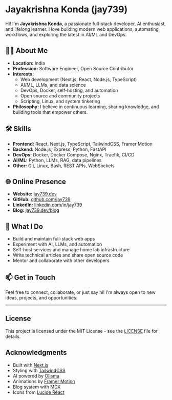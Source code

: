 # Jayakrishna Konda (jay739)

Hi! I'm **Jayakrishna Konda**, a passionate full-stack developer, AI enthusiast, and lifelong learner. I love building modern web applications, automating workflows, and exploring the latest in AI/ML and DevOps.

## 👨‍💻 About Me

- **Location:** India
- **Profession:** Software Engineer, Open Source Contributor
- **Interests:**
  - Web development (Next.js, React, Node.js, TypeScript)
  - AI/ML, LLMs, and data science
  - DevOps, Docker, self-hosting, and automation
  - Open source and community projects
  - Scripting, Linux, and system tinkering
- **Philosophy:** I believe in continuous learning, sharing knowledge, and building tools that empower others.

## 🛠️ Skills

- **Frontend:** React, Next.js, TypeScript, TailwindCSS, Framer Motion
- **Backend:** Node.js, Express, Python, FastAPI
- **DevOps:** Docker, Docker Compose, Nginx, Traefik, CI/CD
- **AI/ML:** Python, LLMs, RAG, data pipelines
- **Other:** Git, Linux, Bash, REST APIs, WebSockets

## 🌐 Online Presence

- **Website:** [jay739.dev](https://jay739.dev)
- **GitHub:** [github.com/jay739](https://github.com/jay739)
- **LinkedIn:** [linkedin.com/in/jay739](https://linkedin.com/in/jay739)
- **Blog:** [jay739.dev/blog](https://jay739.dev/blog)

## 🚀 What I Do

- Build and maintain full-stack web apps
- Experiment with AI, LLMs, and automation
- Self-host services and manage home lab infrastructure
- Write technical articles and share open source code
- Mentor and collaborate with other developers

## 📫 Get in Touch

Feel free to connect, collaborate, or just say hi! I'm always open to new ideas, projects, and opportunities.

---

<!-- The original app README content has been moved to README_APP.md for reference and is not tracked in git. -->

## License

This project is licensed under the MIT License - see the [LICENSE](LICENSE) file for details.

## Acknowledgments

- Built with [Next.js](https://nextjs.org/)
- Styling with [TailwindCSS](https://tailwindcss.com/)
- AI powered by [Ollama](https://ollama.ai/)
- Animations by [Framer Motion](https://www.framer.com/motion/)
- Blog system with [MDX](https://mdxjs.com/)
- Icons from [Lucide React](https://lucide.dev/)